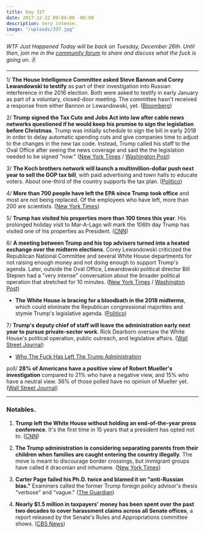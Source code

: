 ```yaml
---
title: Day 337
date: 2017-12-22 09:04:00 -08:00
description: Very intense.
image: "/uploads/337.jpg"
---
```


*WTF Just Happened Today will be back on Tuesday, December 26th. Until then, join me in the [community forum](https://talk.whatthefuckjusthappenedtoday.com/) to share and discuss what the fuck is going on*. ✌️

---

1/ **The House Intelligence Committee asked Steve Bannon and Corey Lewandowski to testify** as part of their investigation into Russian interference in the 2016 election. Both were asked to testify in early January as part of a voluntary, closed-door meeting. The committee hasn't received a response from either Bannon or Lewandowski, yet. ([Bloomberg](https://www.bloomberg.com/news/articles/2017-12-22/bannon-lewandowski-said-to-be-asked-to-testify-to-house-probe))

2/ **Trump signed the Tax Cuts and Jobs Act into law after cable news networks questioned if he would keep his promise to sign the legislation before Christmas**. Trump was initially schedule to sign the bill in early 2018 in order to delay automatic spending cuts and give companies time to adjust to the changes in the new tax code. Instead, Trump called his staff to the Oval Office after seeing the news coverage and said the the legislation needed to be signed "now." ([New York Times](https://www.nytimes.com/2017/12/22/us/politics/trump-tax-bill.html) / [Washington Post](https://www.washingtonpost.com/news/post-politics/wp/2017/12/22/trump-signs-sweeping-tax-bill-into-law/))

3/ **The Koch brothers network will launch a multimillion-dollar push next year to sell the GOP tax bill**, with paid advertising and town halls to educate voters. About one-third of the country supports the tax plan. ([Politico](https://www.politico.com/story/2017/12/21/gop-tax-plan-marketing-push-313231))

4/ **More than 700 people have left the EPA since Trump took office** and most are not being replaced. Of the employees who have left, more than 200 are scientists. ([New York Times](https://www.nytimes.com/2017/12/22/climate/epa-buyouts-pruitt.html))

5/ **Trump has visited his properties more than 100 times this year**. His prolonged holiday visit to Mar-A-Lago will mark the 106th day Trump has visited one of his properties as President. ([CNN](https://www.cnn.com/2017/12/22/politics/trump-mar-a-lago-golf/index.html))

6/ **A meeting between Trump and his top advisers turned into a heated exchange over the midterm elections**. Corey Lewandowski criticized the Republican National Committee and several White House departments for not raising enough money and not doing enough to support Trump's agenda. Later, outside the Oval Office, Lewandowski political director Bill Stepien had a "very intense" conversation about the broader political operation that stretched for 10 minutes. ([New York Times](https://www.nytimes.com/2017/12/21/us/politics/trump-stepien-lewandowki.html) / [Washington Post](https://www.washingtonpost.com/politics/trump-advisers-vent-frustrations-about-2018-strategy-as-president-listens/2017/12/21/a7555788-e6a8-11e7-ab50-621fe0588340_story.html))

* **The White House is bracing for a bloodbath in the 2018 midterms**, which could eliminate the Republican congressional majorities and stymie Trump's legislative agenda. ([Politico](https://www.politico.com/story/2017/12/21/2018-midterms-republicans-trump-warning-312404))

7/ **Trump's deputy chief of staff will leave the administration early next year to pursue private-sector work**. Rick Dearborn oversaw the White House's political operation, public outreach, and legislative affairs. ([Wall Street Journal](https://www.wsj.com/articles/trump-deputy-chief-of-staff-to-step-down-1513911102))

* [Who The Fuck Has Left The Trump Administration](https://talk.whatthefuckjusthappenedtoday.com/t/who-the-fuck-has-left-the-trump-administration/908)

poll/ **28% of Americans have a positive view of Robert Mueller's investigation** compared to 21% who have a negative view, and 15% who have a neutral view. 36% of those polled have no opinion of Mueller yet. ([Wall Street Journal](https://blogs.wsj.com/washwire/2017/12/22/capital-journal-americans-view-on-mueller-has-soured/))

---

### Notables.

1. **Trump left the White House without holding an end-of-the-year press conference**. It's the first time in 15 years that a president has opted not to. ([CNN](http://money.cnn.com/2017/12/22/media/president-trump-no-press-conference/index.html))

2. **The Trump administration is considering separating parents from their children when families are caught entering the country illegally**. The move is meant to discourage border crossings, but immigrant groups have called it draconian and inhumane. ([New York Times](https://www.nytimes.com/2017/12/21/us/trump-immigrant-families-separate.html))

3. **Carter Page failed his Ph.D. twice and blamed it on "anti-Russian bias."** Examiners called the former Trump foreign policy advisor's thesis "verbose" and "vague." ([The Guardian](https://www.theguardian.com/world/2017/dec/22/trump-carter-page-phd-thesis-trump))

4. **Nearly $1.5 million in taxpayers' money has been spent over the past two decades to cover harassment claims across all Senate offices**, a report released by the Senate's Rules and Appropriations committee shows. ([CBS News](https://www.cbsnews.com/news/senate-dished-out-almost-1-5m-to-settle-harassment-claims-over-last-20-years-report-says/))
